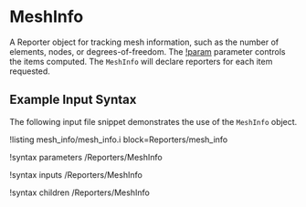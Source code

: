 # MeshInfo

A Reporter object for tracking mesh information, such as the number of elements, nodes, or
degrees-of-freedom. The [!param](/Reporters/MeshInfo/items) parameter controls the items
computed. The `MeshInfo` will declare reporters for each item requested.

## Example Input Syntax

The following input file snippet demonstrates the use of the `MeshInfo` object.

!listing mesh_info/mesh_info.i block=Reporters/mesh_info

!syntax parameters /Reporters/MeshInfo

!syntax inputs /Reporters/MeshInfo

!syntax children /Reporters/MeshInfo
